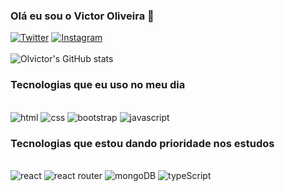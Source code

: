 ### Olá eu sou o Victor Oliveira 👋
[![Twitter](https://img.shields.io/badge/Twitter-1DA1F2?style=for-the-badge&logo=twitter&logoColor=white
)](https://twitter.com/troojanzera)
[![Instagram](https://img.shields.io/badge/Instagram-E4405F?style=for-the-badge&logo=instagram&logoColor=white
)]()
<br>
<br>
![Olvictor's GitHub stats](https://github-readme-stats.vercel.app/api?username=olvictor&show_icons=true&theme=radical)

### Tecnologias que eu uso no meu dia

<div stlye="display: inline_block"><br> 
<img aling="center" src="https://img.shields.io/badge/HTML5-E34F26?style=for-the-badge&logo=html5&logoColor=white" alt="html"/>

<img aling="center" src="https://img.shields.io/badge/CSS-239120?&style=for-the-badge&logo=css3&logoColor=white" alt="css"/>

<img aling="center" src="https://img.shields.io/badge/Bootstrap-563D7C?style=for-the-badge&logo=bootstrap&logoColor=white" alt="bootstrap"/>

<img aling="center" src="https://img.shields.io/badge/JavaScript-F7DF1E?style=for-the-badge&logo=javascript&logoColor=black" alt="javascript"/>
</div>


### Tecnologias que estou dando prioridade nos estudos

<div stlye="display: inline_block"><br> 
<img aling="center" src="https://img.shields.io/badge/React-20232A?style=for-the-badge&logo=react&logoColor=61DAFB" alt="react"/>

<img aling="center" src="https://img.shields.io/badge/React_Router-CA4245?style=for-the-badge&logo=react-router&logoColor=white" alt="react router"/>

<img aling="center" src="https://img.shields.io/badge/MongoDB-4EA94B?style=for-the-badge&logo=mongodb&logoColor=white" alt="mongoDB"/>

<img aling="center" src="https://img.shields.io/badge/TypeScript-007ACC?style=for-the-badge&logo=typescript&logoColor=white" alt="typeScript"/>

</div>
